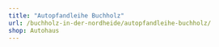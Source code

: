 ```yaml
---
title: "Autopfandleihe Buchholz"
url: /buchholz-in-der-nordheide/autopfandleihe-buchholz/
shop: Autohaus
---
```

